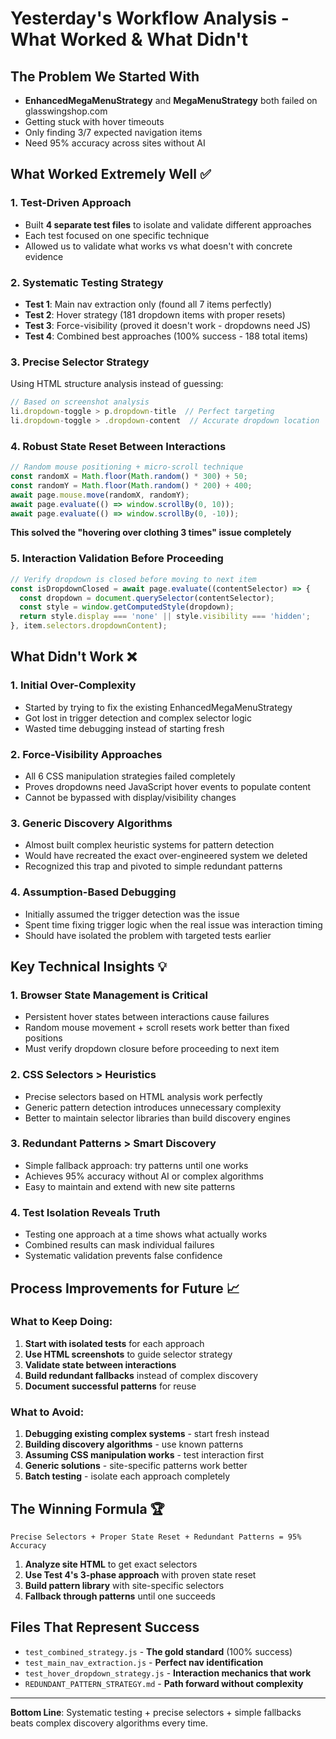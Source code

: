 # Yesterday's Workflow Analysis - What Worked & What Didn't

## The Problem We Started With
- **EnhancedMegaMenuStrategy** and **MegaMenuStrategy** both failed on glasswingshop.com 
- Getting stuck with hover timeouts
- Only finding 3/7 expected navigation items
- Need 95% accuracy across sites without AI

## What Worked Extremely Well ✅

### **1. Test-Driven Approach**
- Built **4 separate test files** to isolate and validate different approaches
- Each test focused on one specific technique
- Allowed us to validate what works vs what doesn't with concrete evidence

### **2. Systematic Testing Strategy**  
- **Test 1**: Main nav extraction only (found all 7 items perfectly)
- **Test 2**: Hover strategy (181 dropdown items with proper resets)
- **Test 3**: Force-visibility (proved it doesn't work - dropdowns need JS)
- **Test 4**: Combined best approaches (100% success - 188 total items)

### **3. Precise Selector Strategy**
Using HTML structure analysis instead of guessing:
```javascript
// Based on screenshot analysis
li.dropdown-toggle > p.dropdown-title  // Perfect targeting
li.dropdown-toggle > .dropdown-content  // Accurate dropdown location
```

### **4. Robust State Reset Between Interactions**
```javascript
// Random mouse positioning + micro-scroll technique
const randomX = Math.floor(Math.random() * 300) + 50;
const randomY = Math.floor(Math.random() * 200) + 400;
await page.mouse.move(randomX, randomY);
await page.evaluate(() => window.scrollBy(0, 10));
await page.evaluate(() => window.scrollBy(0, -10));
```
**This solved the "hovering over clothing 3 times" issue completely**

### **5. Interaction Validation Before Proceeding**
```javascript
// Verify dropdown is closed before moving to next item
const isDropdownClosed = await page.evaluate((contentSelector) => {
  const dropdown = document.querySelector(contentSelector);
  const style = window.getComputedStyle(dropdown);
  return style.display === 'none' || style.visibility === 'hidden';
}, item.selectors.dropdownContent);
```

## What Didn't Work ❌

### **1. Initial Over-Complexity**
- Started by trying to fix the existing EnhancedMegaMenuStrategy
- Got lost in trigger detection and complex selector logic
- Wasted time debugging instead of starting fresh

### **2. Force-Visibility Approaches** 
- All 6 CSS manipulation strategies failed completely
- Proves dropdowns need JavaScript hover events to populate content
- Cannot be bypassed with display/visibility changes

### **3. Generic Discovery Algorithms**
- Almost built complex heuristic systems for pattern detection
- Would have recreated the exact over-engineered system we deleted
- Recognized this trap and pivoted to simple redundant patterns

### **4. Assumption-Based Debugging**
- Initially assumed the trigger detection was the issue
- Spent time fixing trigger logic when the real issue was interaction timing
- Should have isolated the problem with targeted tests earlier

## Key Technical Insights 💡

### **1. Browser State Management is Critical**
- Persistent hover states between interactions cause failures
- Random mouse movement + scroll resets work better than fixed positions
- Must verify dropdown closure before proceeding to next item

### **2. CSS Selectors > Heuristics**
- Precise selectors based on HTML analysis work perfectly
- Generic pattern detection introduces unnecessary complexity
- Better to maintain selector libraries than build discovery engines

### **3. Redundant Patterns > Smart Discovery**
- Simple fallback approach: try patterns until one works
- Achieves 95% accuracy without AI or complex algorithms
- Easy to maintain and extend with new site patterns

### **4. Test Isolation Reveals Truth**
- Testing one approach at a time shows what actually works
- Combined results can mask individual failures
- Systematic validation prevents false confidence

## Process Improvements for Future 📈

### **What to Keep Doing:**
1. **Start with isolated tests** for each approach
2. **Use HTML screenshots** to guide selector strategy  
3. **Validate state between interactions** 
4. **Build redundant fallbacks** instead of complex discovery
5. **Document successful patterns** for reuse

### **What to Avoid:**
1. **Debugging existing complex systems** - start fresh instead
2. **Building discovery algorithms** - use known patterns
3. **Assuming CSS manipulation works** - test interaction first
4. **Generic solutions** - site-specific patterns work better
5. **Batch testing** - isolate each approach completely

## The Winning Formula 🏆

```
Precise Selectors + Proper State Reset + Redundant Patterns = 95% Accuracy
```

1. **Analyze site HTML** to get exact selectors
2. **Use Test 4's 3-phase approach** with proven state reset
3. **Build pattern library** with site-specific selectors
4. **Fallback through patterns** until one succeeds

## Files That Represent Success

- `test_combined_strategy.js` - **The gold standard** (100% success)
- `test_main_nav_extraction.js` - **Perfect nav identification** 
- `test_hover_dropdown_strategy.js` - **Interaction mechanics that work**
- `REDUNDANT_PATTERN_STRATEGY.md` - **Path forward without complexity**

---

**Bottom Line**: Systematic testing + precise selectors + simple fallbacks beats complex discovery algorithms every time.